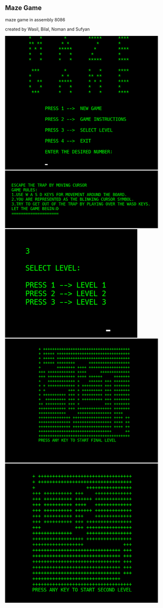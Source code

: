 ## Maze Game
maze game in assembly 8086

created by Wasil, Bilal, Noman and Sufyan  

![](https://raw.githubusercontent.com/billypentester/maze-game/main/ss/1.png)
![](https://raw.githubusercontent.com/billypentester/maze-game/main/ss/2.png)
![](https://raw.githubusercontent.com/billypentester/maze-game/main/ss/3.png)
![](https://raw.githubusercontent.com/billypentester/maze-game/main/ss/4.png)
![](https://raw.githubusercontent.com/billypentester/maze-game/main/ss/5.png)
